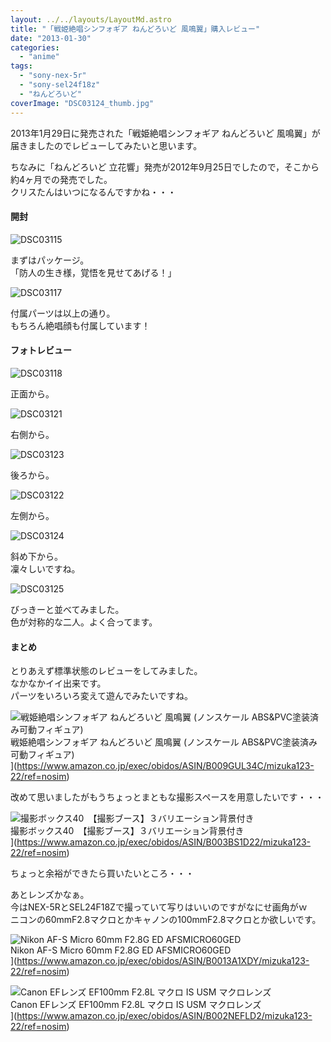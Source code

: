 ```yaml
---
layout: ../../layouts/LayoutMd.astro
title: "「戦姫絶唱シンフォギア ねんどろいど 風鳴翼」購入レビュー"
date: "2013-01-30"
categories: 
  - "anime"
tags: 
  - "sony-nex-5r"
  - "sony-sel24f18z"
  - "ねんどろいど"
coverImage: "DSC03124_thumb.jpg"
---
```


2013年1月29日に発売された「戦姫絶唱シンフォギア ねんどろいど 風鳴翼」が届きましたのでレビューしてみたいと思います。

ちなみに「ねんどろいど 立花響」発売が2012年9月25日でしたので，そこから約4ヶ月での発売でした。  
クリスたんはいつになるんですかね・・・

#### 開封

![DSC03115](/archive/images/DSC03115_thumb.jpg "DSC03115")


まずはパッケージ。  
「防人の生き様，覚悟を見せてあげる！」

![DSC03117](/archive/images/DSC03117_thumb.jpg "DSC03117")


付属パーツは以上の通り。  
もちろん絶唱顔も付属しています！

#### フォトレビュー

![DSC03118](/archive/images/DSC03118_thumb.jpg "DSC03118")


正面から。

![DSC03121](/archive/images/DSC03121_thumb.jpg "DSC03121")


右側から。

![DSC03123](/archive/images/DSC03123_thumb.jpg "DSC03123")


後ろから。

![DSC03122](/archive/images/DSC03122_thumb.jpg "DSC03122")


左側から。

![DSC03124](/archive/images/DSC03124_thumb.jpg "DSC03124")


斜め下から。  
凜々しいですね。

![DSC03125](/archive/images/DSC03125_thumb.jpg "DSC03125")


びっきーと並べてみました。  
色が対称的な二人。よく合ってます。

#### まとめ

とりあえず標準状態のレビューをしてみました。  
なかなかイイ出来です。  
パーツをいろいろ変えて遊んでみたいですね。

![戦姫絶唱シンフォギア ねんどろいど 風鳴翼 (ノンスケール ABS&PVC塗装済み可動フィギュア)](/archive/images/51aA4Pc7DEL._SL160_.jpg)  
戦姫絶唱シンフォギア ねんどろいど 風鳴翼 (ノンスケール ABS&PVC塗装済み可動フィギュア)  
](https://www.amazon.co.jp/exec/obidos/ASIN/B009GUL34C/mizuka123-22/ref=nosim)

改めて思いましたがもうちょっとまともな撮影スペースを用意したいです・・・

![撮影ボックス40　【撮影ブース】３バリエーション背景付き](/archive/images/419WbyOTU9L._SL160_.jpg)  
撮影ボックス40　【撮影ブース】３バリエーション背景付き  
](https://www.amazon.co.jp/exec/obidos/ASIN/B003BS1D22/mizuka123-22/ref=nosim)

ちょっと余裕ができたら買いたいところ・・・

あとレンズかなぁ。  
今はNEX-5RとSEL24F18Zで撮っていて写りはいいのですがなにせ画角がｗ  
ニコンの60mmF2.8マクロとかキャノンの100mmF2.8マクロとか欲しいです。

![Nikon AF-S  Micro 60mm F2.8G ED AFSMICRO60GED](/archive/images/51SNfrQBoDL._SL160_.jpg)  
Nikon AF-S Micro 60mm F2.8G ED AFSMICRO60GED  
](https://www.amazon.co.jp/exec/obidos/ASIN/B0013A1XDY/mizuka123-22/ref=nosim)

![Canon EFレンズ EF100mm F2.8L マクロ IS USM マクロレンズ](/archive/images/4160ZE5ed2L._SL160_.jpg)  
Canon EFレンズ EF100mm F2.8L マクロ IS USM マクロレンズ  
](https://www.amazon.co.jp/exec/obidos/ASIN/B002NEFLD2/mizuka123-22/ref=nosim)
